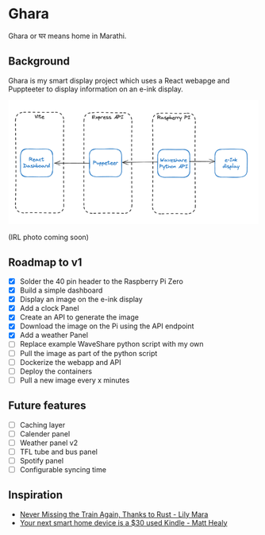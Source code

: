 # Ghara

Ghara or घर means home in Marathi.

## Background

Ghara is my smart display project which uses a React webapge and Puppteeter to display information on an e-ink display.

![](/arch.png)

(IRL photo coming soon)

## Roadmap to v1

- [x] Solder the 40 pin header to the Raspberry Pi Zero
- [x] Build a simple dashboard
- [x] Display an image on the e-ink display
- [x] Add a clock Panel
- [x] Create an API to generate the image
- [x] Download the image on the Pi using the API endpoint
- [x] Add a weather Panel
- [ ] Replace example WaveShare python script with my own
- [ ] Pull the image as part of the python script
- [ ] Dockerize the webapp and API
- [ ] Deploy the containers
- [ ] Pull a new image every x minutes

## Future features

- [ ] Caching layer
- [ ] Calender panel
- [ ] Weather panel v2
- [ ] TFL tube and bus panel
- [ ] Spotify panel
- [ ] Configurable syncing time

## Inspiration

- [Never Missing the Train Again, Thanks to Rust - Lily Mara](https://lilymara.xyz/posts/2024/01/transit-kindle)
- [Your next smart home device is a $30 used Kindle - Matt Healy](https://matthealy.com/kindle)
